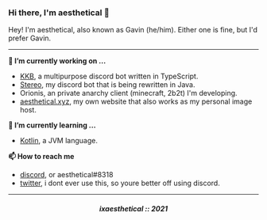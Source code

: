 ### Hi there, I'm aesthetical 👋

Hey! I'm aesthetical, also known as Gavin (he/him). Either one is fine, but I'd prefer Gavin. 

---

**🔭 I’m currently working on ...**
- [KKB](https://top.gg/bot/431893326892105758), a multipurpose discord bot written in TypeScript.
- [Stereo](https://top.gg/bot/725808086933176410), my discord bot that is being rewritten in Java.
- Orionis, an private anarchy client (minecraft, 2b2t) I'm developing.
- [aesthetical.xyz](https://aesthetical.xyz), my own website that also works as my personal image host.

**🌱 I’m currently learning ...**
- [Kotlin](https://kotlinlang.org/), a JVM language.

**📫 How to reach me**
- [discord](https://discord.com/users/535585397435006987), or aesthetical#8318
- [twitter](https://twitter.com/ixaesthetical1), i dont ever use this, so youre better off using discord.

---

<h5 align="center">ixaesthetical :: 2021</h5>
